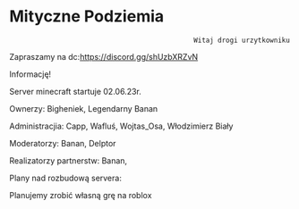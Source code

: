 # Mityczne Podziemia
                                                  Witaj drogi urzytkowniku


Zapraszamy na dc:https://discord.gg/shUzbXRZvN


Informację! 

Server minecraft startuje 02.06.23r.

Ownerzy: 
Bigheniek, 
Legendarny Banan

Administracjia:
Capp, 
Wafluś, 
Wojtas_Osa, 
Włodzimierz Biały

Moderatorzy:
Banan, 
Delptor

Realizatorzy partnerstw:
Banan, 

Plany nad rozbudową servera:

Planujemy zrobić własną grę na roblox

